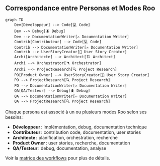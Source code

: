 ## Correspondance entre Personas et Modes Roo

<!-- ⚠️ Section générée automatiquement depuis .roo/modes-inventory.md. Ne pas modifier manuellement. -->
```mermaid
graph TD
    Dev[Développeur] --> Code[💻 Code]
    Dev --> Debug[🪲 Debug]
    Dev --> DocumentationWriter[✍️ Documentation Writer]
    Contrib[Contributeur] --> Code[💻 Code]
    Contrib --> DocumentationWriter[✍️ Documentation Writer]
    Contrib --> UserStoryCreator[📝 User Story Creator]
    Archi[Architecte] --> Architect[🏗️ Architect]
    Archi --> Orchestrator[🪃 Orchestrator]
    Archi --> ProjectResearch[🔍 Project Research]
    PO[Product Owner] --> UserStoryCreator[📝 User Story Creator]
    PO --> ProjectResearch[🔍 Project Research]
    PO --> DocumentationWriter[✍️ Documentation Writer]
    QA[QA/Testeur] --> Debug[🪲 Debug]
    QA --> DocumentationWriter[✍️ Documentation Writer]
    QA --> ProjectResearch[🔍 Project Research]
```

Chaque persona est associé à un ou plusieurs modes Roo selon ses besoins :  
- **Développeur** : implémentation, debug, documentation technique  
- **Contributeur** : contribution code, documentation, user stories  
- **Architecte** : planification, orchestration, recherche  
- **Product Owner** : user stories, recherche, documentation  
- **QA/Testeur** : debug, documentation, analyse

Voir la [matrice des workflows](rules/workflows-matrix.md) pour plus de détails.
